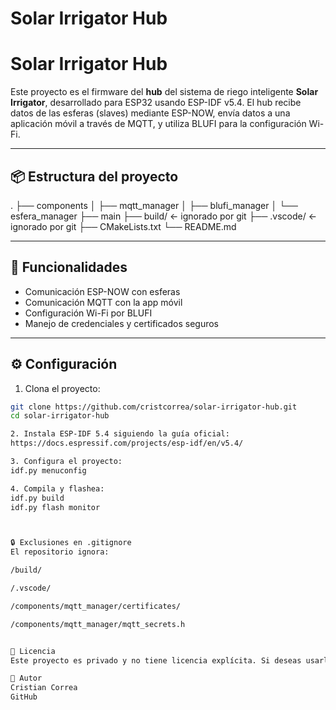 # Solar Irrigator Hub
# Solar Irrigator Hub

Este proyecto es el firmware del **hub** del sistema de riego inteligente **Solar Irrigator**, desarrollado para ESP32 usando ESP-IDF v5.4. El hub recibe datos de las esferas (slaves) mediante ESP-NOW, envía datos a una aplicación móvil a través de MQTT, y utiliza BLUFI para la configuración Wi-Fi.

---

## 📦 Estructura del proyecto

.
├── components
│ ├── mqtt_manager
│ ├── blufi_manager
│ └── esfera_manager
├── main
├── build/ ← ignorado por git
├── .vscode/ ← ignorado por git
├── CMakeLists.txt
└── README.md


---

## 🚀 Funcionalidades

- Comunicación ESP-NOW con esferas
- Comunicación MQTT con la app móvil
- Configuración Wi-Fi por BLUFI
- Manejo de credenciales y certificados seguros

---

## ⚙️ Configuración

1. Clona el proyecto:

```bash
git clone https://github.com/cristcorrea/solar-irrigator-hub.git
cd solar-irrigator-hub

2. Instala ESP-IDF 5.4 siguiendo la guía oficial:
https://docs.espressif.com/projects/esp-idf/en/v5.4/

3. Configura el proyecto:
idf.py menuconfig

4. Compila y flashea: 
idf.py build
idf.py flash monitor



🔒 Exclusiones en .gitignore
El repositorio ignora:

/build/

/.vscode/

/components/mqtt_manager/certificates/

/components/mqtt_manager/mqtt_secrets.h


📄 Licencia
Este proyecto es privado y no tiene licencia explícita. Si deseas usarlo, consulta primero.

🤝 Autor
Cristian Correa
GitHub
